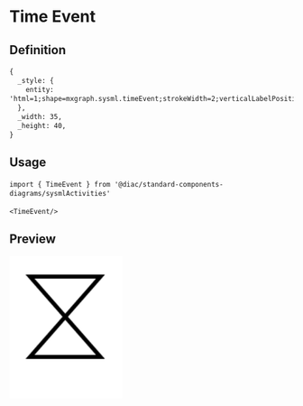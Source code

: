 # Time Event

## Definition

```
{
  _style: { 
    entity: 'html=1;shape=mxgraph.sysml.timeEvent;strokeWidth=2;verticalLabelPosition=bottom;verticalAlignment=top;',
  },
  _width: 35,
  _height: 40,
}
```

## Usage

```
import { TimeEvent } from '@diac/standard-components-diagrams/sysmlActivities'

<TimeEvent/>
```

## Preview

<img src="./time-event.png" width="200"/>
